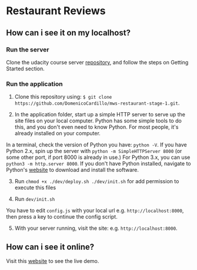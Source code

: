 # Restaurant Reviews

## How can i see it on my localhost?

### Run the server

Clone the udacity course server [repository](https://github.com/udacity/mws-restaurant-stage-3), and follow the steps on Getting Started section.

### Run the application

1. Clone this repository using: `$ git clone https://github.com/DomenicoCardillo/mws-restaurant-stage-1.git`.

2. In the application folder, start up a simple HTTP server to serve up the site files on your local computer. Python has some simple tools to do this, and you don't even need to know Python. For most people, it's already installed on your computer. 

In a terminal, check the version of Python you have: `python -V`. If you have Python 2.x, spin up the server with `python -m SimpleHTTPServer 8000` (or some other port, if port 8000 is already in use.) For Python 3.x, you can use `python3 -m http.server 8000`. If you don't have Python installed, navigate to Python's [website](https://www.python.org/) to download and install the software.

3. Run `chmod +x ./dev/deploy.sh ./dev/init.sh` for add permission to execute this files

4. Run `dev/init.sh`

You have to edit `config.js` with your local url e.g. `http://localhost:8000`, then press a key to continue the config script.

5. With your server running, visit the site: e.g. `http://localhost:8000`.

## How can i see it online?

Visit this [website](http://goo.gl/gc6ar5) to see the live demo.

